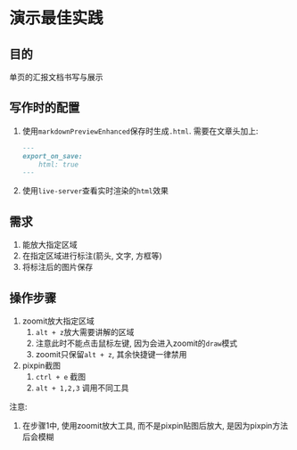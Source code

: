 # 演示最佳实践

## 目的

单页的汇报文档书写与展示

## 写作时的配置

1. 使用`markdownPreviewEnhanced`保存时生成`.html`. 需要在文章头加上:

    ```md
    ---
    export_on_save:
        html: true
    ---
    ```

1. 使用`live-server`查看实时渲染的`html`效果

## 需求

1. 能放大指定区域
2. 在指定区域进行标注(箭头, 文字, 方框等)
3. 将标注后的图片保存

## 操作步骤

1. zoomit放大指定区域
    1. `alt + z`放大需要讲解的区域
    2. 注意此时不能点击鼠标左键, 因为会进入zoomit的`draw`模式
    3. zoomit只保留`alt + z`, 其余快捷键一律禁用
2. pixpin截图
    1. `ctrl + e` 截图
    2. `alt + 1,2,3` 调用不同工具




注意:
1. 在步骤1中, 使用zoomit放大工具, 而不是pixpin贴图后放大, 是因为pixpin方法后会模糊








